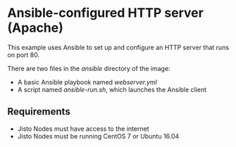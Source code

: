 # Ansible-configured HTTP server (Apache)

This example uses Ansible to set up and configure an HTTP server that runs on port 80.

There are two files in the *ansible* directory of the image:
* A basic Ansible playbook named *webserver.yml*
* A script named *ansible-run.sh*, which launches the Ansible client

## Requirements

* Jisto Nodes must have access to the internet
* Jisto Nodes must be running CentOS 7 or Ubuntu 16.04
